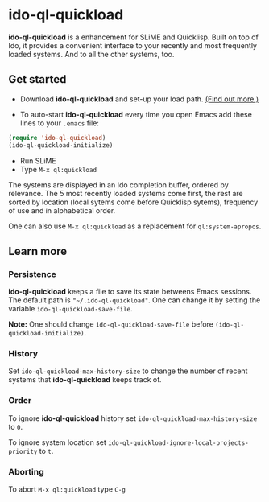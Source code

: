 # ido-ql-quickload

**ido-ql-quickload** is a enhancement for SLiME and Quicklisp. Built on top of Ido, it provides a convenient interface to your recently and most frequently loaded systems. And to all the other systems, too.

## Get started

* Download **ido-ql-quickload** and set-up your load path. [(Find out more.)](http://www.emacswiki.org/emacs/InstallingPackages)

* To auto-start **ido-ql-quickload** every time you open Emacs add these lines to your `.emacs` file:

```lisp
(require 'ido-ql-quickload)
(ido-ql-quickload-initialize)
```

* Run SLiME
* Type `M-x ql:quickload`

The systems are displayed in an Ido completion buffer, ordered by relevance. The 5 most recently loaded systems come first, the rest are sorted by location (local sytems come before Quicklisp sytems), frequency of use and in alphabetical order.

One can also use `M-x ql:quickload` as a replacement for `ql:system-apropos`.

## Learn more

### Persistence
**ido-ql-quickload** keeps a file to save its state betweens Emacs sessions. The default path is `"~/.ido-ql-quickload"`. One can change it by setting the variable `ido-ql-quickload-save-file`. 

**Note:** One should change `ido-ql-quickload-save-file` before `(ido-ql-quickload-initialize)`.

### History
Set `ido-ql-quickload-max-history-size` to change the number of recent systems that **ido-ql-quickload** keeps track of.

### Order
To ignore **ido-ql-quickload** history set `ido-ql-quickload-max-history-size` to `0`.

To ignore system location set `ido-ql-quickload-ignore-local-projects-priority` to `t`.

### Aborting

To abort `M-x ql:quickload` type `C-g`
